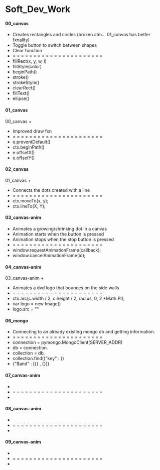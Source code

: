 # Soft_Dev_Work

#### 00_canvas
* Creates rectangles and circles (broken atm... 01_canvas has better fxnality)
* Toggle button to switch between shapes
* Clear function
* = = = = = = = = = = = = = = = = = = = = = = 
* fillRect(x, y, w, l)
* fillStyle(color)
* beginPath()
* stroke()
* strokeStyle()
* clearRect()
* fillText()
* ellipse()

#### 01_canvas
00_canvas + 
* Improved draw fxn
* = = = = = = = = = = = = = = = = = = = = = = 
* e.preventDefault()
* ctx.beginPath()
* e.offsetX()
* e.offsetY()

#### 02_canvas
01_canvas + 
* Connects the dots created with a line
* = = = = = = = = = = = = = = = = = = = = = = 
* ctx.moveTo(x, y);
* ctx.lineTo(X, Y);

#### 03_canvas-anim
* Animates a growing/shrinking dot in a canvas
* Animation starts when the button is pressed
* Animation stops when the stop button is pressed
* = = = = = = = = = = = = = = = = = = = = = = 
* window.requestAnimationFrame(callback);
* window.cancelAnimationFrame(id);

#### 04_canvas-anim
03_canvas-anim + 
* Animates a dvd logo that bounces on the side walls
* = = = = = = = = = = = = = = = = = = = = = = 
* ctx.arc(c.width / 2, c.height / 2, radius, 0, 2 *Math.PI);
* var logo = new Image()
* logo.src = "<image path>"

#### 06_mongo
* Connecting to an already existing mongo db and getting information.
* = = = = = = = = = = = = = = = = = = = = = = 
* connection = pymongo.MongoClient(SERVER_ADDR)
* db = connection.<db name>
* collection = db.<collection name>
* collection.find({"key" : <target>})
* {"$and" : [{<This>} , {<That>}]}

#### 07_canvas-anim
* 
* = = = = = = = = = = = = = = = = = = = = = = 
* 
#### 08_canvas-anim
* 
* = = = = = = = = = = = = = = = = = = = = = = 
* 

#### 09_canvas-anim
* 
* = = = = = = = = = = = = = = = = = = = = = = 
* 
